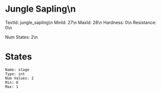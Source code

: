 # Jungle Sapling\n
TextId: jungle_sapling\n
MinId: 27\n
MaxId: 28\n
Hardness: 0\n
Resistance: 0\n

Num States: 2\n
# States
```
Name: stage
Type: int
Num Values: 2
Min: 0
Max: 1
```